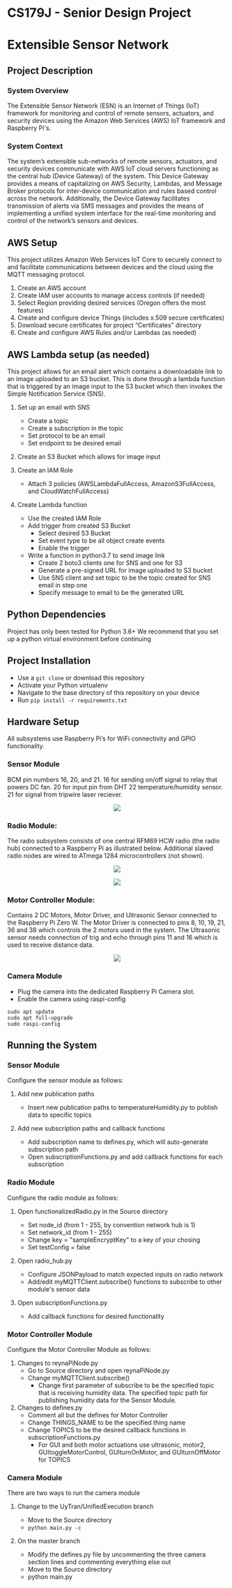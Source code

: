 # CS179J - Senior Design Project

# Extensible Sensor Network

## Project Description

### System Overview
The Extensible Sensor Network (ESN) is an Internet of Things (IoT) framework for monitoring and control of remote sensors, actuators, and security devices using the Amazon Web Services (AWS) IoT framework and Raspberry Pi's.

### System Context
The system’s extensible sub-networks of remote sensors, actuators, and security devices communicate with AWS IoT cloud servers functioning as the central hub (Device Gateway) of the system. This Device Gateway provides a means of capitalizing on AWS Security, Lambdas, and Message Broker protocols for inter-device communication and rules based control across the network. Additionally, the Device Gateway facilitates transmission of alerts via SMS messages and provides the means of implementing a unified system interface for the real-time monitoring and control of the network’s sensors and devices.


## AWS Setup
This project utilizes Amazon Web Services IoT Core to securely connect to and facilitate communications between devices and the cloud using the MQTT messaging protocol.

1. Create an AWS account
1. Create IAM user accounts to manage access controls (if needed)
1. Select Region providing desired services (Oregon offers the most features)
1. Create and configure device Things (includes x.509 secure certificates)
1. Download secure certificates for project “Certificates” directory
1. Create and configure AWS Rules and/or Lambdas (as needed)

## AWS Lambda setup (as needed)
This project allows for an email alert which contains a downloadable link to an image uploaded to an S3 bucket. This is done through a lambda function that is triggered by an image input to the S3 bucket which then invokes the Simple Notification Service (SNS).

1. Set up an email with SNS
   - Create a topic 
   - Create a subscription in the topic
   - Set protocol to be an email
   - Set endpoint to be desired email 

1. Create an S3 Bucket which allows for image input 

1. Create an IAM Role
   - Attach 3 policies (AWSLambdaFullAccess, AmazonS3FullAccess, and CloudWatchFullAccess)
    
1. Create Lambda function
   - Use the created IAM Role
   - Add trigger from created S3 Bucket 
     - Select desired S3 Bucket
     - Set event type to be all object create events
     - Enable the trigger
   - Write a function in python3.7 to send image link
     - Create 2 boto3 clients one for SNS and one for S3
     - Generate a pre-signed URL for image uploaded to S3 bucket
     - Use SNS client and set topic to be the topic created for SNS email in step one
     - Specify message to email to be the generated URL 

## Python Dependencies
Project has only been tested for Python 3.6+
We recommend that you set up a python virtual environment before continuing

## Project Installation
- Use a `git clone` or download this repository
- Activate your Python virtualenv
- Navigate to the base directory of this repository on your device
- Run `pip install -r requirements.txt`

## Hardware Setup
All subsystems use Raspberry Pi’s for WiFi connectivity and GPIO functionality.

### Sensor Module
BCM pin numbers 16, 20, and 21. 16 for sending on/off signal to relay that powers DC fan. 20 for input pin from DHT 22 temperature/humidity sensor. 21 for signal from tripwire laser reciever. 

<p align="center">
  <img src="/Images/raspberry-pi-pinout_ryan.png">
</p>


### Radio Module:
The radio subsystem consists of one central RFM69 HCW radio (the radio hub) connected to a Raspberry Pi as illustrated below.  Additional slaved radio nodes are wired to ATmega 1284 microcontrollers (not shown).

<p align="center">
  <img src="/Images/raspberry-rfm69_pinout.png">
</p>

<p align="center">
  <img src="/Images/rfm69_pinout.png">
</p>

### Motor Controller Module:
Contains 2 DC Motors, Motor Driver, and Ultrasonic Sensor connected to the Raspberry Pi Zero W. The Motor Driver is connected to pins 8, 10, 19, 21, 36 and 38 which controls the 2 motors used in the system. The Ultrasonic sensor needs connection of trig and echo through pins 11 and 16 which is used to receive distance data. 

<p align="center">
  <img src="/Images/raspberryPi_pinout_motorController.png">
</p>

### Camera Module
- Plug the camera into the dedicated Raspberry Pi Camera slot.
- Enable the camera using raspi-config
```
sudo apt update
sudo apt full-upgrade
sudo raspi-config
```

## Running the System

### Sensor Module
Configure the sensor module as follows:

1. Add new publication paths
   - Insert new publication paths to temperatureHumidity.py to publish data to specific topics
   
1. Add new subscription paths and callback functions
   - Add subscription name to defines.py, which will auto-generate subscription path 
   - Open subscriptionFunctions.py and add callback functions for each subscription

### Radio Module
Configure the radio module as follows:

1. Open functionalizedRadio.py in the Source directory
   - Set node_id (from 1 - 255, by convention network hub is 1)
   - Set network_id (from 1 - 255)
   - Change key = "sampleEncryptKey" to a key of your chosing
   - Set testConfig = false
   
1. Open radio_hub.py
   - Configure JSONPayload to match expected inputs on radio network
   - Add/edit myMQTTClient.subscribe() functions to subscribe to other module's sensor data
   
1. Open subscriptionFunctions.py
   - Add callback functions for desired functionality
   


### Motor Controller Module
Configure the Motor Controller Module as follows:

1. Changes to reynaPiNode.py
   - Go to Source directory and open reynaPiNode.py 
   - Change myMQTTClient.subscribe() 
     - Change first parameter of subscribe to be the specified topic that is receiving humidity data. The      specified topic path for publishing humidity data for the Sensor Module.
2. Changes to defines.py
   - Comment all but the defines for Motor Controller
   - Change THINGS_NAME to be the specified thing name 
   - Change TOPICS to be the desired callback functions in subscriptionFunctions.py
     - For GUI and both motor actuations use ultrasonic, motor2, GUItoggleMotorControl, GUIturnOnMotor, and GUIturnOffMotor for TOPICS 


### Camera Module
There are two ways to run the camera module

1. Change to the UyTran/UnifiedExecution branch
   - Move to the Source directory
   -  `python main.py -c`


1. On the master branch
   - Modify the defines.py file by uncommenting the three camera section lines and commenting everything else out
   - Move to the Source directory
   - python main.py

